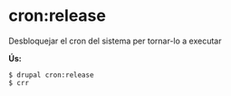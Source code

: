 # cron:release
Desbloquejar el cron del sistema per tornar-lo a executar

**Ús:**
```
$ drupal cron:release
$ crr  
```
